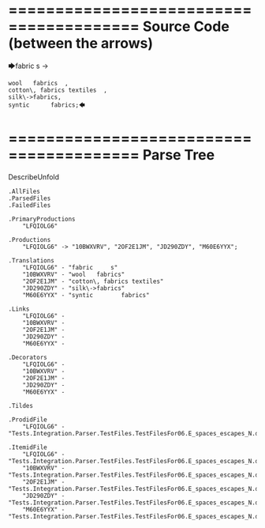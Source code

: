 ========================================
Source Code (between the arrows)
========================================

🡆fabric     s 	->

	wool   fabrics	,
	cotton\, fabrics textiles  ,
    silk\->fabrics,
    syntic 		fabrics;🡄

========================================
Parse Tree
========================================
DescribeUnfold

    .AllFiles
    .ParsedFiles
    .FailedFiles

    .PrimaryProductions
        "LFQIOLG6" 

    .Productions
        "LFQIOLG6" -> "10BWXVRV", "2OF2E1JM", "JD290ZDY", "M60E6YYX";

    .Translations
        "LFQIOLG6" - "fabric     s"
        "10BWXVRV" - "wool   fabrics"
        "2OF2E1JM" - "cotton\, fabrics textiles"
        "JD290ZDY" - "silk\->fabrics"
        "M60E6YYX" - "syntic 		fabrics"

    .Links
        "LFQIOLG6" - 
        "10BWXVRV" - 
        "2OF2E1JM" - 
        "JD290ZDY" - 
        "M60E6YYX" - 

    .Decorators
        "LFQIOLG6" - 
        "10BWXVRV" - 
        "2OF2E1JM" - 
        "JD290ZDY" - 
        "M60E6YYX" - 

    .Tildes

    .ProdidFile
        "LFQIOLG6" - "Tests.Integration.Parser.TestFiles.TestFilesFor06.E_spaces_escapes_N.ds"

    .ItemidFile
        "LFQIOLG6" - "Tests.Integration.Parser.TestFiles.TestFilesFor06.E_spaces_escapes_N.ds"
        "10BWXVRV" - "Tests.Integration.Parser.TestFiles.TestFilesFor06.E_spaces_escapes_N.ds"
        "2OF2E1JM" - "Tests.Integration.Parser.TestFiles.TestFilesFor06.E_spaces_escapes_N.ds"
        "JD290ZDY" - "Tests.Integration.Parser.TestFiles.TestFilesFor06.E_spaces_escapes_N.ds"
        "M60E6YYX" - "Tests.Integration.Parser.TestFiles.TestFilesFor06.E_spaces_escapes_N.ds"

